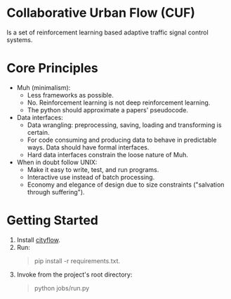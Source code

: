 # Collaborative Urban Flow (CUF)

Is a set of reinforcement learning based adaptive traffic signal control systems.

# Core Principles

- Muh (minimalism):
    - Less frameworks as possible.
    - No. Reinforcement learning is not deep reinforcement learning.
    - The python should approximate a papers' pseudocode.
- Data interfaces: 
    - Data wrangling: preprocessing, saving, loading and transforming is certain.
    - For code consuming and producing data to behave in predictable ways. Data should have formal interfaces.
    - Hard data interfaces constrain the loose nature of Muh. 
- When in doubt follow UNIX: 
    - Make it easy to write, test, and run programs.
    - Interactive use instead of batch processing.
    - Economy and elegance of design due to size constraints ("salvation through suffering").

# Getting Started

1. Install [cityflow](https://github.com/cityflow-project/CityFlow).
2. Run:
	> pip install -r requirements.txt.
3. Invoke from the project's root directory:
	> python jobs/run.py


